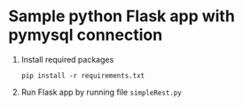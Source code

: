 # Sample python Flask app with pymysql connection

1. Install required packages
    ```
    pip install -r requirements.txt
    ```
2. Run Flask app by running file `simpleRest.py`